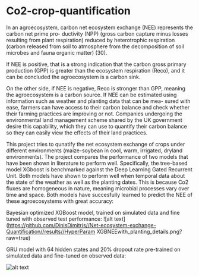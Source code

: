 # Co2-crop-quantification


In an agroecosystem, carbon net ecosystem exchange (NEE) represents the carbon net prime pro-
ductivity (NPP) (gross carbon capture minus losses resulting from plant respiration) reduced by
heterotrophic respiration (carbon released from soil to atmosphere from the decomposition of soil
microbes and fauna organic matter) (30). 

If NEE is positive, that is a strong indication that the
carbon gross primary production (GPP) is greater than the ecosystem respiration (Reco), and it
can be concluded the agroecosystem is a carbon sink. 

On the other side, if NEE is negative, Reco
is stronger than GPP, meaning the agroecosystem is a carbon source.
If NEE can be estimated using information such as weather and planting data that can be mea-
sured with ease, farmers can have access to their carbon balance and check whether their farming
practices are improving or not. Companies undergoing the
environmental land management scheme shared by the UK government desire this capability,
which they can use to quantify their carbon balance so they can easily view the effects of their
land practices.

This project tries to qunatify the net ecosystem exchange of crops under different environments (maize-soybean in cool, warm, irrigated, dryland environments). The project compares the performance of two models that have been shown in literature to perform well. Specifically, the tree-based model XGboost is benchmarked against the Deep Learning Gated Recurrent Unit. Both models have shown to perform well when temporal data about the state of the weather as well as the planting dates. This is because Co2 fluxes are homogeneous in nature, meaning microbial processes vary over time and space. Both models have succesfully learned to predict the NEE of these agroecosystems with great accuracy: 


Bayesian optimized XGBoost model, trained on simulated data and fine tuned with observed test performance: 
![alt text](https://github.com/DinisDimitris//Net-ecosystem-exchange-Quantification//results//HyperParam XGBNEEwith_planting_details.png?raw=true)

GRU model with 64 hidden states and 20% dropout rate pre-trained on simulated data and fine-tuned on observed data: 

![alt text](https://github.com//DinisDimitris//Net-ecosystem-exchange-Quantification//kgml-results//fine_tune_results.png?raw=true)
